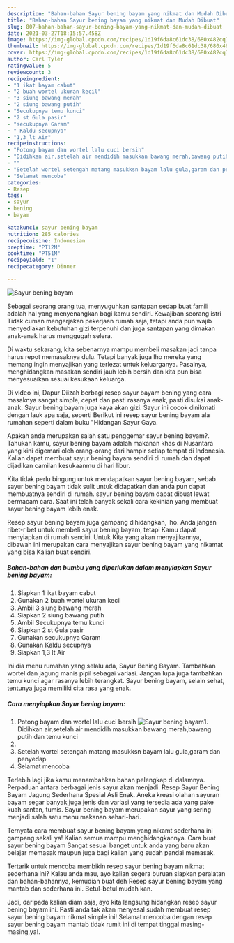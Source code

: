 ```yaml
---
description: "Bahan-bahan Sayur bening bayam yang nikmat dan Mudah Dibuat"
title: "Bahan-bahan Sayur bening bayam yang nikmat dan Mudah Dibuat"
slug: 807-bahan-bahan-sayur-bening-bayam-yang-nikmat-dan-mudah-dibuat
date: 2021-03-27T18:15:57.458Z
image: https://img-global.cpcdn.com/recipes/1d19f6da8c61dc38/680x482cq70/sayur-bening-bayam-foto-resep-utama.jpg
thumbnail: https://img-global.cpcdn.com/recipes/1d19f6da8c61dc38/680x482cq70/sayur-bening-bayam-foto-resep-utama.jpg
cover: https://img-global.cpcdn.com/recipes/1d19f6da8c61dc38/680x482cq70/sayur-bening-bayam-foto-resep-utama.jpg
author: Carl Tyler
ratingvalue: 5
reviewcount: 3
recipeingredient:
- "1 ikat bayam cabut"
- "2 buah wortel ukuran kecil"
- "3 siung bawang merah"
- "2 siung bawang putih"
- "Secukupnya temu kunci"
- "2 st Gula pasir"
- "secukupnya Garam"
- " Kaldu secupnya"
- "1,3 lt Air"
recipeinstructions:
- "Potong bayam dan wortel lalu cuci bersih"
- "Didihkan air,setelah air mendidih masukkan bawang merah,bawang putih dan temu kunci"
- ""
- "Setelah wortel setengah matang masukksn bayam lalu gula,garam dan penyedap"
- "Selamat mencoba"
categories:
- Resep
tags:
- sayur
- bening
- bayam

katakunci: sayur bening bayam 
nutrition: 285 calories
recipecuisine: Indonesian
preptime: "PT12M"
cooktime: "PT51M"
recipeyield: "1"
recipecategory: Dinner

---
```



![Sayur bening bayam](https://img-global.cpcdn.com/recipes/1d19f6da8c61dc38/680x482cq70/sayur-bening-bayam-foto-resep-utama.jpg)

Sebagai seorang orang tua, menyuguhkan santapan sedap buat famili adalah hal yang menyenangkan bagi kamu sendiri. Kewajiban seorang istri Tidak cuman mengerjakan pekerjaan rumah saja, tetapi anda pun wajib menyediakan kebutuhan gizi terpenuhi dan juga santapan yang dimakan anak-anak harus menggugah selera.

Di waktu  sekarang, kita sebenarnya mampu membeli masakan jadi tanpa harus repot memasaknya dulu. Tetapi banyak juga lho mereka yang memang ingin menyajikan yang terlezat untuk keluarganya. Pasalnya, menghidangkan masakan sendiri jauh lebih bersih dan kita pun bisa menyesuaikan sesuai kesukaan keluarga. 

Di video ini, Dapur Diizah berbagi resep sayur bayam bening yang cara masaknya sangat simple, cepat dan pasti rasanya enak, pasti disukai anak-anak. Sayur bening bayam juga kaya akan gizi. Sayur ini cocok dinikmati dengan lauk apa saja, seperti Berikut ini resep sayur bening bayam ala rumahan seperti dalam buku &#34;Hidangan Sayur Gaya.

Apakah anda merupakan salah satu penggemar sayur bening bayam?. Tahukah kamu, sayur bening bayam adalah makanan khas di Nusantara yang kini digemari oleh orang-orang dari hampir setiap tempat di Indonesia. Kalian dapat membuat sayur bening bayam sendiri di rumah dan dapat dijadikan camilan kesukaanmu di hari libur.

Kita tidak perlu bingung untuk mendapatkan sayur bening bayam, sebab sayur bening bayam tidak sulit untuk didapatkan dan anda pun dapat membuatnya sendiri di rumah. sayur bening bayam dapat dibuat lewat bermacam cara. Saat ini telah banyak sekali cara kekinian yang membuat sayur bening bayam lebih enak.

Resep sayur bening bayam juga gampang dihidangkan, lho. Anda jangan ribet-ribet untuk membeli sayur bening bayam, tetapi Kamu dapat menyiapkan di rumah sendiri. Untuk Kita yang akan menyajikannya, dibawah ini merupakan cara menyajikan sayur bening bayam yang nikamat yang bisa Kalian buat sendiri.

<!--inarticleads1-->

##### Bahan-bahan dan bumbu yang diperlukan dalam menyiapkan Sayur bening bayam:

1. Siapkan 1 ikat bayam cabut
1. Gunakan 2 buah wortel ukuran kecil
1. Ambil 3 siung bawang merah
1. Siapkan 2 siung bawang putih
1. Ambil Secukupnya temu kunci
1. Siapkan 2 st Gula pasir
1. Gunakan secukupnya Garam
1. Gunakan  Kaldu secupnya
1. Siapkan 1,3 lt Air


Ini dia menu rumahan yang selalu ada, Sayur Bening Bayam. Tambahkan wortel dan jagung manis pipil sebagai variasi. Jangan lupa juga tambahkan temu kunci agar rasanya lebih terangkat. Sayur bening bayam, selain sehat, tentunya juga memiliki cita rasa yang enak. 

<!--inarticleads2-->

##### Cara menyiapkan Sayur bening bayam:

1. Potong bayam dan wortel lalu cuci bersih
<img src="https://img-global.cpcdn.com/steps/72aa1e0cd7783450/160x128cq70/sayur-bening-bayam-langkah-memasak-1-foto.jpg" alt="Sayur bening bayam">1. Didihkan air,setelah air mendidih masukkan bawang merah,bawang putih dan temu kunci
1. 
1. Setelah wortel setengah matang masukksn bayam lalu gula,garam dan penyedap
1. Selamat mencoba


Terlebih lagi jika kamu menambahkan bahan pelengkap di dalamnya. Perpaduan antara berbagai jenis sayur akan menjadi. Resep Sayur Bening Bayam Jagung Sederhana Spesial Asli Enak. Aneka kreasi olahan sayuran bayam segar banyak juga jenis dan variasi yang tersedia ada yang pake kuah santan, tumis. Sayur bening bayam merupakan sayur yang sering menjadi salah satu menu makanan sehari-hari. 

Ternyata cara membuat sayur bening bayam yang nikamt sederhana ini gampang sekali ya! Kalian semua mampu menghidangkannya. Cara buat sayur bening bayam Sangat sesuai banget untuk anda yang baru akan belajar memasak maupun juga bagi kalian yang sudah pandai memasak.

Tertarik untuk mencoba membikin resep sayur bening bayam nikmat sederhana ini? Kalau anda mau, ayo kalian segera buruan siapkan peralatan dan bahan-bahannya, kemudian buat deh Resep sayur bening bayam yang mantab dan sederhana ini. Betul-betul mudah kan. 

Jadi, daripada kalian diam saja, ayo kita langsung hidangkan resep sayur bening bayam ini. Pasti anda tak akan menyesal sudah membuat resep sayur bening bayam nikmat simple ini! Selamat mencoba dengan resep sayur bening bayam mantab tidak rumit ini di tempat tinggal masing-masing,ya!.

